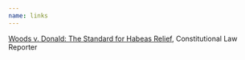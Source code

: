 ```yaml
---
name: links
---
```

[Woods v. Donald: The Standard for Habeas Relief](https://constitutionallawreporter.com/2015/12/31/woods-v-donald-the-standard-for-habeas-relief/), Constitutional Law Reporter